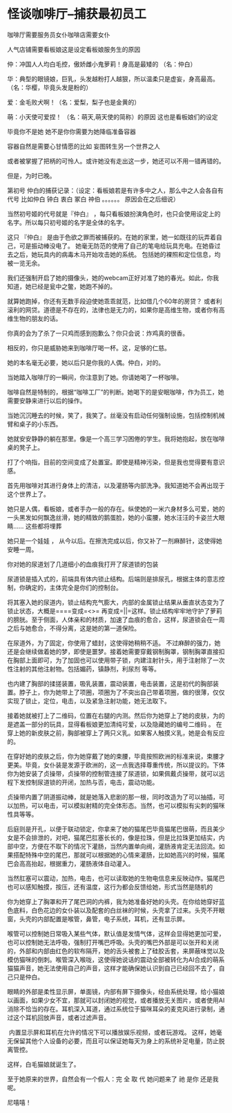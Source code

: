 # 怪谈咖啡厅–捕获最初员工

咖啡厅需要服务员女仆咖啡店需要女仆

人气店铺需要看板娘这是设定看板娘服务生的原因

仲：冲国人人均白毛控，傲娇雌小鬼萝莉！身高是最矮的 （名：仲白） 

华：典型的眼镜娘，巨乳，头发越粉打人越狠，所以温柔只是虚妄，身高最高。（名：华樱，毕竟头发是粉的） 

爱：金毛败犬啊！（名：爱梨，梨子也是金黄的） 

萌：小天使可爱捏！ （名：萌天,萌天使的简称）的原因 这也是看板娘们的设定

毕竟你不是她 她不是你你需要为她降临准备容器

容器自然是需要心甘情愿的比如 妄图转生另一个世界之人

或者被掌握了把柄的可怜人。或许她没有走出这一步，她还可以不用一错再错的。

但是，为时已晚。 

第初号 仲白的捕获记录：（设定：看板娘若是有许多中之人，那么中之人会各自有代号 比如仲白 钟白 衷白 冢白 祌伯 。。。。。。 原因会在之后细说）

当然初号姬的代号就是『仲白』 ，每只看板娘扮演角色时，也只会使用设定上的名字。所以每只初号姬的名字是全体的名字。 

这只 『仲白』 是由于色欲之罪而被捕获的。在她的家里，她一如既往的玩弄着自己，可是振动棒没电了。 她毫无防范的使用了自己的笔电给玩具充电。在她昏过去之后，她玩具内的病毒木马开始攻击她的系统。 包括她的裸照和定位信息，均被一览无余。

我们还强制开启了她的摄像头，她的webcam正好对准了她的春光。如此，你我知道，她已经是瓮中之鳖，她跑不掉的。

就算她跑掉，你还有无数手段迫使她乖乖就范，比如借几个60年的房贷？ 或者利滚利的网贷。道德是不存在的，法律也是无力的，如果你是高维生物，或者你有高维生物的朋友的话。

你真的会为了杀了一只鸡而感到抱歉么？你只会说：炸鸡真的很香。

相反的，你只是威胁她来到咖啡厅喝一杯。这，足够的仁慈。

她的本名毫无必要，她以后只是你我的人偶。仲白，对的。

当她踏入咖啡厅的一瞬间，你注意到了她。你请她喝了一杯咖啡。

咖啡自然是特制的，根据“咖啡工厂”的判断。她喝下的是安眠咖啡，作为员工，她需要安静来进行以后的操作。

当她沉沉睡去的时候，笑了，我笑了。丝毫没有启动任何强制设施，包括控制机械臂和桌子的小东西。

她就安安静静的躺在那里。像是一个高三学习困倦的学生。我将她抱起，放在咖啡桌的凳子上。

打了个响指，目前的空间变成了处置室。即使是精神污染，但是我也觉得要有意识感。

首先用咖啡对其进行身体上的清洁，以及灌肠等内部洗净。我知道她不会再出现于这个世界上了。

她只是人偶，看板娘，或者手办一般的存在。纵使她的一米六身材多么可爱，她的一头黑发如何飘逸丝滑，她的精致的鹅蛋脸，她的小蛮腰，她水汪汪的卡姿兰大眼睛…… 这些都将埋葬

她只是一个娃娃 ， 从今以后。在擦洗完成以后，你又补了一剂麻醉针，这使得她安睡一周。

你对她的尿道划了几道细小的血痕我打开了尿道锁的包装

尿道锁是插入式的，前端具有体内锁止结构。后端则是排尿孔，根据主体的意志控制，你确定的，主体完全是你们的控制台。

将其塞入她的尿道内，锁止结构充气膨大，内部的金属锁止结果从垂直状态变为了锁止状态，大概是====变成=<>= 再变成=||=这样。锁止结构牢牢地守护了萝莉的膀胱。至于侧面，人体亲和的材质，加速了血痕的愈合，这样，尿道锁会在一周之后与她愈合，不得分离，这是她的第一道保险。

在尿道外，为了固定，你使用了蜡封，这使得她稍稍不适。 不过麻醉的强力，她还是会继续做着她的梦，即使是噩梦。接着她需要穿戴钢制胸罩，钢制胸罩直接扣在胸部上面即可，为了加固也可以使用带子锁，内建注射针头，用于注射除了一次性注射的其他注射物。包括媚药，镇静剂，利尿剂 等等。

也内建了胸部的揉搓装置，吸乳装置，震动装置，电击装置，这是初代的胸部装置。脖子上，你为她带上了项圈，项圈为了不突出自己带着项圈，做的很薄，仅仅实现了锁止，定位，电击，以及紧急注射功能，她无法取下。

接着她就被打上了二维码，位置在右腿的内测。然后你为她穿上了她的皮肤，为的是遮盖一部分的玩具，显得看板娘更加清纯可爱，以及隐藏她的编号二维码 。 在穿上她的新皮肤之前，胸部被穿上了两只义乳。如果客人触摸义乳，她是会有反应的。

在穿好她的皮肤之后，你为她穿戴了她的束腰，毕竟按照欧洲的标准来说，束腰才更美。毕竟，女仆装是发源于欧洲的，这一点我选择尊重传统，所以提议的。下体你为她安装了贞操带，贞操带的控制管连接了尿道锁，如果佩戴贞操带，就可以远程下发控制尿道锁的开闭，加热与否，电击，震动功能。

贞操带内置了阴道振动棒，就是她落入悲剧的那一根，同时改造为了可以抽插，可以加热，可以电击，可以模拟射精的完全体形态。当然，也可以模拟有尖刺的猫咪性具等等。 

后庭则是开孔，以便于联动锁定，你拿来了她的猫尾巴毕竟猫尾巴很萌，而且美少女是不会排泄的，对吧，猫尾巴肛塞长长的，像是拉珠，但是比拉珠更加结实，内部中空，方便在不取下的情况下灌肠，当然内置单向阀，灌肠液肯定无法回流。如果搭配特殊中空的尾巴，那就可以根据她的心情来灌肠，比如她高兴的时候，猫尾巴会高高抬起，根据重力，灌肠液体自动灌入。

当然肛塞可以震动，加热，电击，也可以读取她的生物电信息来反映动作。猫尾巴也可以感知触摸，按压，还有温度，这行为都会反馈给她，形式当然是随机的

你为她穿上了胸罩和开了尾巴洞的内裤，我为她准备好她的头壳。在你给她穿好蓝色底料，白色花边的女仆装以及配套的白丝袜的时候，头壳拿了过来。头壳不开眼窗，头壳的内部配置是喉管，鼻管，电子系统，耳机，还有显示屏。

喉管可以控制她日常吸入某些气体，默认值是发情气体，这样会显得她更加可爱，也可以控制她无法呼吸，强制打开嘴巴呼吸。头壳的嘴巴外部是可以张开和关闭的，外部和内部由红色的软布隔开，她的舌头被套上了硅胶舌套，来屏蔽味觉以及模仿猫咪的倒刺。喉管深入喉咙，这使得她说话的震动全部被转化为AI合成的萌系猫猫声音，她无法使用自己的声音，这样才能确保她认识到自己已经回不去了，自己只是仲白。

眼睛的外部是柔性显示屏，单面镜，内部有屏下摄像头，经由系统处理，给小猫娘以画面，如果少女不宜，那就可以封闭她的视觉，或者播放无关图片，或者使用AI消除不恰当的存在。耳机深入耳道，通过系统位于猫咪耳朵的麦克风进行录制，通过这个耳机回放声音，或者过滤声音。

 内置显示屏和耳机在允许的情况下可以播放娱乐视频，或者玩游戏。 这样，她毫无保留其他个人设备的必要，而且可以保证她每天为身上的系统补足电量，防止脱离管控。

这样，白毛猫娘就诞生了。 

至于她原来的世界，自然会有一个假人：完 全 取 代 她问题来了 祂 是你 还是我呢。

尼嘻嘻！ 

